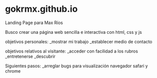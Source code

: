 # gokrmx.github.io
Landing Page para Max Ríos

Busco crear una página web sencilla e interactiva con html, css y js

objetivos personales:
_mostrar mi trabajo 
_establecer medio de contacto

objetivos relativos al visitante: 
_acceder con facilidad a los rubros 
_entretenerse 
_descubrir

Siguientes pasos:
_arreglar bugs para visualización navegador safari y chrome
